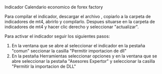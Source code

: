 Indicador Calendario economico de forex factory

Para compilar el indicador, descargar el archivo , copiarlo a la carpeta de indicadores de mt4, abrirlo y compilarlo.
Despues situarse en la carpeta de indicadores de mt4 y hacer clic derecho y seleccionar "actualizar".

Para activar el indicador seguir los siguientes pasos:

  1. En la ventana que se abre al seleccionar el indicador en la pestaña "comun" seccionar la casilla "Permitir importacion de dll"
  2. En la pestaña Herramientas seleccionar opciones y en la ventana que se abre seleccionar la pestaña "Asesores Expertor" y seleccionar la casilla "Permitir la importacion de DLL"
